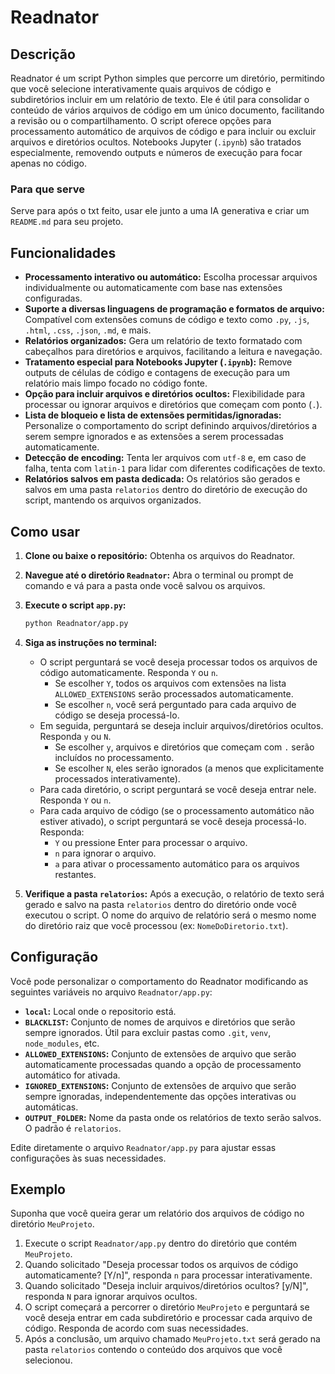 # Readnator

## Descrição

Readnator é um script Python simples que percorre um diretório, permitindo que você selecione interativamente quais arquivos de código e subdiretórios incluir em um relatório de texto. Ele é útil para consolidar o conteúdo de vários arquivos de código em um único documento, facilitando a revisão ou o compartilhamento. O script oferece opções para processamento automático de arquivos de código e para incluir ou excluir arquivos e diretórios ocultos. Notebooks Jupyter (`.ipynb`) são tratados especialmente, removendo outputs e números de execução para focar apenas no código.

### Para que serve
Serve para após o txt feito, usar ele junto a uma IA generativa e criar um `README.md` para seu projeto. 

## Funcionalidades

*   **Processamento interativo ou automático:** Escolha processar arquivos individualmente ou automaticamente com base nas extensões configuradas.
*   **Suporte a diversas linguagens de programação e formatos de arquivo:** Compatível com extensões comuns de código e texto como `.py`, `.js`, `.html`, `.css`, `.json`, `.md`, e mais.
*   **Relatórios organizados:** Gera um relatório de texto formatado com cabeçalhos para diretórios e arquivos, facilitando a leitura e navegação.
*   **Tratamento especial para Notebooks Jupyter (`.ipynb`):** Remove outputs de células de código e contagens de execução para um relatório mais limpo focado no código fonte.
*   **Opção para incluir arquivos e diretórios ocultos:** Flexibilidade para processar ou ignorar arquivos e diretórios que começam com ponto (`.`).
*   **Lista de bloqueio e lista de extensões permitidas/ignoradas:** Personalize o comportamento do script definindo arquivos/diretórios a serem sempre ignorados e as extensões a serem processadas automaticamente.
*   **Detecção de encoding:** Tenta ler arquivos com `utf-8` e, em caso de falha, tenta com `latin-1` para lidar com diferentes codificações de texto.
*   **Relatórios salvos em pasta dedicada:** Os relatórios são gerados e salvos em uma pasta `relatorios` dentro do diretório de execução do script, mantendo os arquivos organizados.

## Como usar

1.  **Clone ou baixe o repositório:** Obtenha os arquivos do Readnator.
2.  **Navegue até o diretório `Readnator`:** Abra o terminal ou prompt de comando e vá para a pasta onde você salvou os arquivos.
3.  **Execute o script `app.py`:**

    ```bash
    python Readnator/app.py
    ```

4.  **Siga as instruções no terminal:**

    *   O script perguntará se você deseja processar todos os arquivos de código automaticamente. Responda `Y` ou `n`.
        *   Se escolher `Y`, todos os arquivos com extensões na lista `ALLOWED_EXTENSIONS` serão processados automaticamente.
        *   Se escolher `n`, você será perguntado para cada arquivo de código se deseja processá-lo.
    *   Em seguida, perguntará se deseja incluir arquivos/diretórios ocultos. Responda `y` ou `N`.
        *   Se escolher `y`, arquivos e diretórios que começam com `.` serão incluídos no processamento.
        *   Se escolher `N`, eles serão ignorados (a menos que explicitamente processados interativamente).
    *   Para cada diretório, o script perguntará se você deseja entrar nele. Responda `Y` ou `n`.
    *   Para cada arquivo de código (se o processamento automático não estiver ativado), o script perguntará se você deseja processá-lo. Responda:
        *   `Y` ou pressione Enter para processar o arquivo.
        *   `n` para ignorar o arquivo.
        *   `a` para ativar o processamento automático para os arquivos restantes.

5.  **Verifique a pasta `relatorios`:** Após a execução, o relatório de texto será gerado e salvo na pasta `relatorios` dentro do diretório onde você executou o script. O nome do arquivo de relatório será o mesmo nome do diretório raiz que você processou (ex: `NomeDoDiretorio.txt`).

## Configuração

Você pode personalizar o comportamento do Readnator modificando as seguintes variáveis no arquivo `Readnator/app.py`:

*   **`local`:** Local onde o repositorio está.
*   **`BLACKLIST`:** Conjunto de nomes de arquivos e diretórios que serão sempre ignorados. Útil para excluir pastas como `.git`, `venv`, `node_modules`, etc.
*   **`ALLOWED_EXTENSIONS`:** Conjunto de extensões de arquivo que serão automaticamente processadas quando a opção de processamento automático for ativada.
*   **`IGNORED_EXTENSIONS`:** Conjunto de extensões de arquivo que serão sempre ignoradas, independentemente das opções interativas ou automáticas.
*   **`OUTPUT_FOLDER`:** Nome da pasta onde os relatórios de texto serão salvos. O padrão é `relatorios`.

Edite diretamente o arquivo `Readnator/app.py` para ajustar essas configurações às suas necessidades.

## Exemplo

Suponha que você queira gerar um relatório dos arquivos de código no diretório `MeuProjeto`.

1.  Execute o script `Readnator/app.py` dentro do diretório que contém `MeuProjeto`.
2.  Quando solicitado "Deseja processar todos os arquivos de código automaticamente? [Y/n]", responda `n` para processar interativamente.
3.  Quando solicitado "Deseja incluir arquivos/diretórios ocultos? [y/N]", responda `N` para ignorar arquivos ocultos.
4.  O script começará a percorrer o diretório `MeuProjeto` e perguntará se você deseja entrar em cada subdiretório e processar cada arquivo de código. Responda de acordo com suas necessidades.
5.  Após a conclusão, um arquivo chamado `MeuProjeto.txt` será gerado na pasta `relatorios` contendo o conteúdo dos arquivos que você selecionou.
